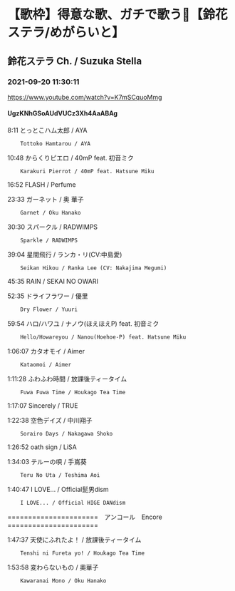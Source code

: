 # 【歌枠】得意な歌、ガチで歌う💪【鈴花ステラ/めがらいと】
## 鈴花ステラ Ch. / Suzuka Stella
### 2021-09-20 11:30:11
https://www.youtube.com/watch?v=K7mSCquoMmg
#### UgzKNhGSoAUdVUCz3Xh4AaABAg
8:11	とっとこハム太郎 / AYA

		Tottoko Hamtarou / AYA



10:48	からくりピエロ / 40mP feat. 初音ミク

		Karakuri Pierrot / 40mP feat. Hatsune Miku



16:52	FLASH / Perfume



23:33	ガーネット / 奥 華子

		Garnet / Oku Hanako



30:30	スパークル / RADWIMPS

		Sparkle / RADWIMPS



39:04	星間飛行 / ランカ・リ(CV:中島愛)

		Seikan Hikou / Ranka Lee (CV: Nakajima Megumi)



45:35	RAIN / SEKAI NO OWARI



52:35	ドライフラワー / 優里

		Dry Flower / Yuuri



59:54	ハロ/ハワユ / ナノウ(ほえほえP) feat. 初音ミク

		Hello/Howareyou / Nanou(Hoehoe-P) feat. Hatsune Miku



1:06:07	カタオモイ / Aimer

		Kataomoi / Aimer



1:11:28	ふわふわ時間 / 放課後ティータイム

		Fuwa Fuwa Time / Houkago Tea Time



1:17:07	Sincerely / TRUE



1:22:38	空色デイズ / 中川翔子

		Sorairo Days / Nakagawa Shoko



1:26:52	oath sign / LiSA



1:34:03	テルーの唄 / 手嶌葵

		Teru No Uta / Teshima Aoi



1:40:47	I LOVE... / Official髭男dism

		I LOVE... / Official HIGE DANdism



======================　アンコール　Encore　======================



1:47:37	天使にふれたよ！ / 放課後ティータイム

		Tenshi ni Fureta yo! / Houkago Tea Time



1:53:58	変わらないもの / 奧華子

		Kawaranai Mono / Oku Hanako

